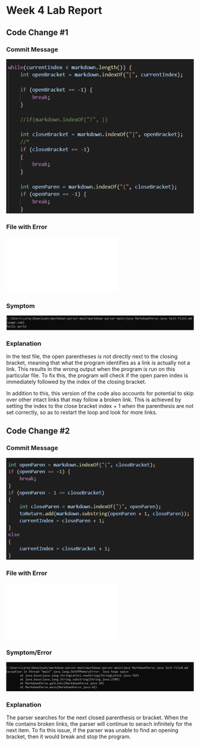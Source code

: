 # Week 4 Lab Report

## Code Change #1

### Commit Message
![ChangeOne](change1.png)
### File with Error
![Test with Issue](test-file5.md)

### Symptom
![Error](error1.png)


### Explanation

In the test file, the open parentheses is not directly next to the closing bracket, meaning that what the program identifies as a link is actually not a link. This results in the wrong output when the program is run on this particular file. To fix this, the program will check if the open paren index is immediately followed by the index of the closing bracket.

In addition to this, this version of the code also accounts for potential to skip over other intact links that may follow a broken link. This is achieved by setting the index to the close bracket index + 1 when the parenthesis are not set correctly, so as to restart the loop and look for more links.

## Code Change #2

### Commit Message
![Image](change2.png)

### File with Error

![Test With Issue](test-file8.md)

### Symptom/Error
![Error](error2.png)

### Explanation
 The parser searches for the next closed parenthesis or bracket. When the file contains broken links, the parser will continue to serach infinitely for the next item. To fix this issue, if the parser was unable to find an opening bracket, then it would break and stop the program.
